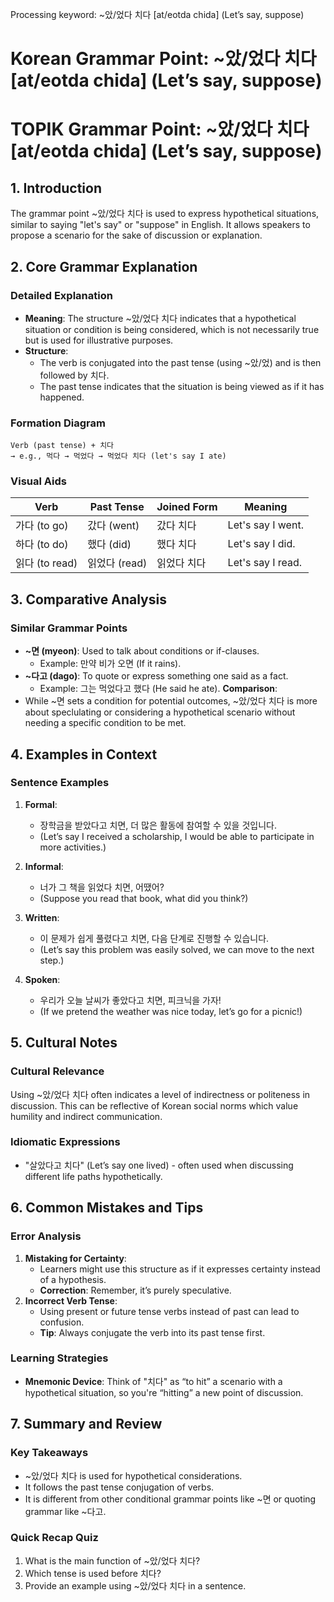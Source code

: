 Processing keyword: ~았/었다 치다 [at/eotda chida] (Let’s say, suppose)
# Korean Grammar Point: ~았/었다 치다 [at/eotda chida] (Let’s say, suppose)
# TOPIK Grammar Point: ~았/었다 치다 [at/eotda chida] (Let’s say, suppose)
## 1. Introduction
The grammar point ~았/었다 치다 is used to express hypothetical situations, similar to saying "let's say" or "suppose" in English. It allows speakers to propose a scenario for the sake of discussion or explanation.
## 2. Core Grammar Explanation
### Detailed Explanation
- **Meaning**: The structure ~았/었다 치다 indicates that a hypothetical situation or condition is being considered, which is not necessarily true but is used for illustrative purposes.
- **Structure**:
  - The verb is conjugated into the past tense (using ~았/었) and is then followed by 치다.
  - The past tense indicates that the situation is being viewed as if it has happened.
### Formation Diagram
```
Verb (past tense) + 치다
→ e.g., 먹다 → 먹었다 → 먹었다 치다 (let's say I ate)
```
### Visual Aids
| Verb       | Past Tense      | Joined Form        | Meaning             |
|------------|-----------------|---------------------|---------------------|
| 가다 (to go)   | 갔다 (went)         | 갔다 치다          | Let's say I went.   |
| 하다 (to do)   | 했다 (did)         | 했다 치다          | Let's say I did.    |
| 읽다 (to read) | 읽었다 (read)      | 읽었다 치다        | Let's say I read.   |
## 3. Comparative Analysis
### Similar Grammar Points
- **~면 (myeon)**: Used to talk about conditions or if-clauses.
  - Example: 만약 비가 오면 (If it rains).
- **~다고 (dago)**: To quote or express something one said as a fact.
  - Example: 그는 먹었다고 했다 (He said he ate).
**Comparison**: 
- While ~면 sets a condition for potential outcomes, ~았/었다 치다 is more about speclulating or considering a hypothetical scenario without needing a specific condition to be met.
## 4. Examples in Context
### Sentence Examples
1. **Formal**:
   - 장학금을 받았다고 치면, 더 많은 활동에 참여할 수 있을 것입니다.
   - (Let’s say I received a scholarship, I would be able to participate in more activities.)
   
2. **Informal**:
   - 너가 그 책을 읽었다 치면, 어땠어?
   - (Suppose you read that book, what did you think?)
3. **Written**:
   - 이 문제가 쉽게 풀렸다고 치면, 다음 단계로 진행할 수 있습니다.
   - (Let’s say this problem was easily solved, we can move to the next step.)
4. **Spoken**:
   - 우리가 오늘 날씨가 좋았다고 치면, 피크닉을 가자!
   - (If we pretend the weather was nice today, let’s go for a picnic!)
## 5. Cultural Notes
### Cultural Relevance
Using ~았/었다 치다 often indicates a level of indirectness or politeness in discussion. This can be reflective of Korean social norms which value humility and indirect communication.
### Idiomatic Expressions
- "살았다고 치다" (Let’s say one lived) - often used when discussing different life paths hypothetically.
## 6. Common Mistakes and Tips
### Error Analysis
1. **Mistaking for Certainty**:
   - Learners might use this structure as if it expresses certainty instead of a hypothesis.
   - **Correction**: Remember, it’s purely speculative.
2. **Incorrect Verb Tense**:
   - Using present or future tense verbs instead of past can lead to confusion.
   - **Tip**: Always conjugate the verb into its past tense first.
### Learning Strategies
- **Mnemonic Device**: Think of "치다" as “to hit” a scenario with a hypothetical situation, so you're “hitting” a new point of discussion.
## 7. Summary and Review
### Key Takeaways
- ~았/었다 치다 is used for hypothetical considerations.
- It follows the past tense conjugation of verbs.
- It is different from other conditional grammar points like ~면 or quoting grammar like ~다고.
### Quick Recap Quiz
1. What is the main function of ~았/었다 치다?
2. Which tense is used before 치다?
3. Provide an example using ~았/었다 치다 in a sentence.
